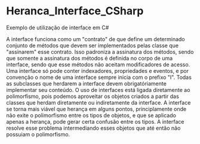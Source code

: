 # Heranca_Interface_CSharp
Exemplo de utilização de interface em C#

A interface funciona como um "contrato" de que define um determinado conjunto de métodos que devem ser implementados pelas classe que "assinarem" esse contrato.
Isso padroniza a assinatura dos métodos, sendo que somente a assinatura dos métodos é definida no corpo de uma interface, sendo que esse métodos não aceitam 
modificadores de acesso. Uma interface só pode conter indexadores, propriedades e eventos, e por convenção o nome de uma interface sempre inicia com o prefixo "I".
Todas as subclasses que herdarem a interface devem obrigatóriamente implementar seu conteúdo. 
O uso de interfaces está ligada diretamente ao polimorfismo, pois podemos aproveitar os objetos criados a partir das classes que herdam diretamente ou indiretamente 
da interface.
A interface se torna mais viável que herança em alguns pontos, principlamente onde não exite o polimorfismo entre os tipos de objetos, e que se aplicado apenas a herança,
pode gerar certa confusão entre os tipos. A interface resolve esse problema intermediando esses objetos que até então não possuiam o polimorfismo. 
